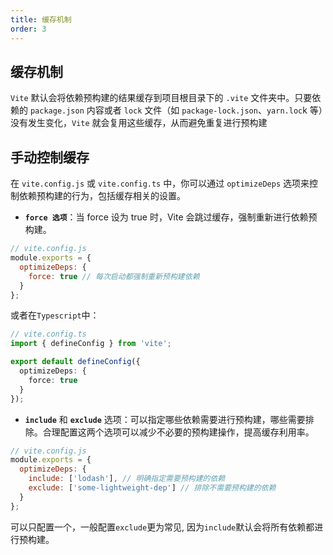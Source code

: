 ```yaml
---
title: 缓存机制
order: 3
---
```


## 缓存机制

`Vite` 默认会将依赖预构建的结果缓存到项目根目录下的 `.vite` 文件夹中。只要依赖的 `package.json` 内容或者 `lock` 文件（如 `package-lock.json`、`yarn.loc`k 等）没有发生变化，`Vite` 就会复用这些缓存，从而避免重复进行预构建

## 手动控制缓存

在 `vite.config.js` 或 `vite.config.ts` 中，你可以通过 `optimizeDeps` 选项来控制依赖预构建的行为，包括缓存相关的设置。

- **`force 选项`**：当 force 设为 true 时，Vite 会跳过缓存，强制重新进行依赖预构建。

```javascript
// vite.config.js
module.exports = {
  optimizeDeps: {
    force: true // 每次启动都强制重新预构建依赖
  }
};
```

或者在`Typescript`中：

```typescript
// vite.config.ts
import { defineConfig } from 'vite';

export default defineConfig({
  optimizeDeps: {
    force: true
  }
});
```

- **`include`** 和 **`exclude`** 选项：可以指定哪些依赖需要进行预构建，哪些需要排除。合理配置这两个选项可以减少不必要的预构建操作，提高缓存利用率。

```javascript
// vite.config.js
module.exports = {
  optimizeDeps: {
    include: ['lodash'], // 明确指定需要预构建的依赖
    exclude: ['some-lightweight-dep'] // 排除不需要预构建的依赖
  }
};
```

可以只配置一个，一般配置`exclude`更为常见, 因为`include`默认会将所有依赖都进行预构建。
